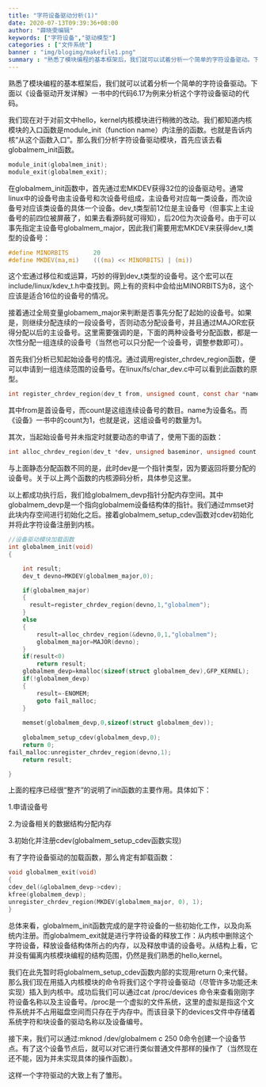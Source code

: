```yaml
---
title: "字符设备驱动分析(1)"
date: 2020-07-13T09:39:36+08:00
author: "薛晓雯编辑"
keywords: ["字符设备","驱动模型"]
categories : ["文件系统"]
banner : "img/blogimg/makefile1.png"
summary : "熟悉了模块编程的基本框架后，我们就可以试着分析一个简单的字符设备驱动。下面以《设备驱动开发详解》一书中的代码6.17为例来分析这个字符设备驱动的代码。"
---
```


熟悉了模块编程的基本框架后，我们就可以试着分析一个简单的字符设备驱动。下面以《设备驱动开发详解》一书中的代码6.17为例来分析这个字符设备驱动的代码。

我们现在对于对前文中hello，kernel内核模块进行稍微的改动。我们都知道内核模块的入口函数是module_init（function name）内注册的函数。也就是告诉内核“从这个函数入口”。那么我们分析字符设备驱动模块，首先应该去看globalmem_init函数。


```c
module_init(globalmem_init);
module_exit(globalmem_exit);
```

在globalmem_init函数中，首先通过宏MKDEV获得32位的设备驱动号。通常linux中的设备号由主设备号和次设备号组成，主设备号对应每一类设备，而次设备号对应该类设备的具体一个设备。dev_t类型前12位是主设备号（但事实上主设备号的前四位被屏蔽了，如果去看源码就可得知），后20位为次设备号。由于可以事先指定主设备号globalmem_major，因此我们需要用宏MKDEV来获得dev_t类型的设备号：

```c
#define MINORBITS       20
#define MKDEV(ma,mi)    (((ma) << MINORBITS) | (mi))
```

这个宏通过移位和或运算，巧妙的得到dev_t类型的设备号。这个宏可以在include/linux/kdev_t.h中查找到。网上有的资料中会给出MINORBITS为8，这个应该是适合16位的设备号的情况。

接着通过全局变量globamem_major来判断是否事先分配了起始的设备号。如果是，则继续分配连续的一段设备号，否则动态分配设备号，并且通过MAJOR宏获得分配以后的主设备号。这里需要强调的是，下面的两种设备号分配函数，都是一次性分配一组连续的设备号（当然也可以只分配一个设备号，调整参数即可）。

首先我们分析已知起始设备号的情况。通过调用register_chrdev_region函数，便可以申请到一组连续范围的设备号。在linux/fs/char_dev.c中可以看到此函数的原型。

```c
int register_chrdev_region(dev_t from, unsigned count, const char *name);
```


其中from是首设备号，而count是这组连续设备号的数目。name为设备名。而《设备》一书中的count为1，也就是说，这组设备号的数量为1。

其次，当起始设备号并未指定时就要动态的申请了，使用下面的函数：

```c
int alloc_chrdev_region(dev_t *dev, unsigned baseminor, unsigned count,const char *name);
```

与上面静态分配函数不同的是，此时dev是一个指针类型，因为要返回将要分配的设备号。关于以上两个函数的内核源码分析，具体参见这里。

以上都成功执行后，我们给globalmem_devp指针分配内存空间。其中globalmem_devp是一个指向globalmem设备结构体的指针。我们通过mmset对此块内存空间进行初始化之后。接着globalmem_setup_cdev函数对cdev初始化并将此字符设备注册到内核。


```c
//设备驱动模块加载函数
int globalmem_init(void)
{

    int result;
    dev_t devno=MKDEV(globalmem_major,0);

    if(globalmem_major)
    {
      result=register_chrdev_region(devno,1,"globalmem");
    }
    else
    {
        result=alloc_chrdev_region(&devno,0,1,"globalmem");
        globalmem_major=MAJOR(devno);
    }
    if(result<0)
        return result;
    globalmem_devp=kmalloc(sizeof(struct globalmem_dev),GFP_KERNEL);
    if(!globalmem_devp)
    {
        result=-ENOMEM;
        goto fail_malloc;
    }
    
    memset(globalmem_devp,0,sizeof(struct globalmem_dev));
    
    globalmem_setup_cdev(globalmem_devp,0);
    return 0;
fail_malloc:unregister_chrdev_region(devno,1);
    return result;

}
```

上面的程序已经很“整齐”的说明了init函数的主要作用。具体如下：

1.申请设备号

2.为设备相关的数据结构分配内存

3.初始化并注册cdev(globalmem_setup_cdev函数实现)

有了字符设备驱动的加载函数，那么肯定有卸载函数：

```c
void globalmem_exit(void)
{
cdev_del(&globalmem_devp->cdev);
kfree(globalmem_devp);
unregister_chrdev_region(MKDEV(globalmem_major, 0), 1);
}
```

总体来看，globalmem_init函数完成的是字符设备的一些初始化工作，以及向系统内注册。而globalmem_exit就是进行字符设备的释放工作：从内核中删除这个字符设备，释放设备结构体所占的内存，以及释放申请的设备号。从结构上看，它并没有偏离内核模块编程的结构范围，仍然是我们熟悉的hello,kernel。

我们在此先暂时将globalmem_setup_cdev函数内部的实现用return 0;来代替。那么我们现在用插入内核模块的命令将我们这个字符设备驱动（尽管许多功能还未实现）插入到内核中。成功后我们可以通过cat /proc/devices 命令来查看刚刚字符设备名称以及主设备号。/proc是一个虚拟的文件系统，这里的虚拟是指这个文件系统并不占用磁盘空间而只存在于内存中。而该目录下的devices文件中存储着系统字符和块设备的驱动名称以及设备编号。

接下来，我们可以通过:mknod /dev/globalmem c 250 0命令创建一个设备节点。有了这个设备节点后，就可以对它进行类似普通文件那样的操作了（当然现在还不能，因为并未实现具体的操作函数）。

这样一个字符驱动的大致上有了雏形。